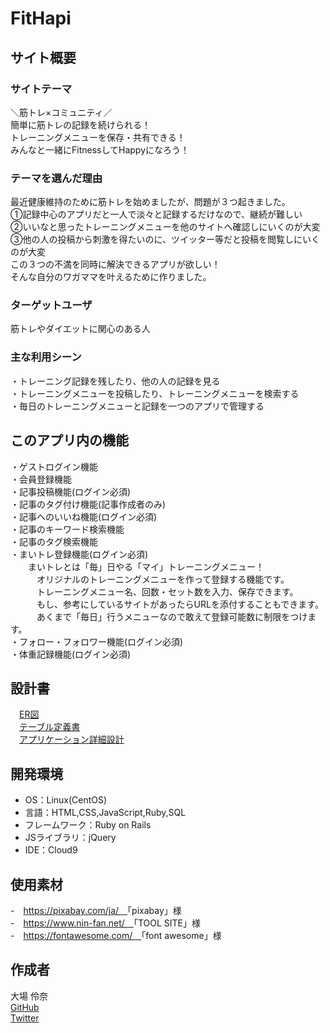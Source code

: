 # FitHapi

## サイト概要
### サイトテーマ
＼筋トレ×コミュニティ／<br>
簡単に筋トレの記録を続けられる！<br>
トレーニングメニューを保存・共有できる！<br>
みんなと一緒にFitnessしてHappyになろう！

### テーマを選んだ理由
最近健康維持のために筋トレを始めましたが、問題が３つ起きました。<br>
①記録中心のアプリだと一人で淡々と記録するだけなので、継続が難しい<br>
②いいなと思ったトレーニングメニューを他のサイトへ確認しにいくのが大変<br>
③他の人の投稿から刺激を得たいのに、ツイッター等だと投稿を閲覧しにいくのが大変<br>
この３つの不満を同時に解決できるアプリが欲しい！<br>
そんな自分のワガママを叶えるために作りました。

### ターゲットユーザ
筋トレやダイエットに関心のある人

### 主な利用シーン
・トレーニング記録を残したり、他の人の記録を見る<br>
・トレーニングメニューを投稿したり、トレーニングメニューを検索する<br>
・毎日のトレーニングメニューと記録を一つのアプリで管理する

## このアプリ内の機能
・ゲストログイン機能<br>
・会員登録機能<br>
・記事投稿機能(ログイン必須)<br>
・記事のタグ付け機能(記事作成者のみ)<br>
・記事へのいいね機能(ログイン必須)<br>
・記事のキーワード検索機能<br>
・記事のタグ検索機能<br>
・まいトレ登録機能(ログイン必須)<br>
　　まいトレとは「毎」日やる「マイ」トレーニングメニュー！<br>
　　　オリジナルのトレーニングメニューを作って登録する機能です。<br>
　　　トレーニングメニュー名、回数・セット数を入力、保存できます。<br>
　　　もし、参考にしているサイトがあったらURLを添付することもできます。<br>
　　　あくまで「毎日」行うメニューなので敢えて登録可能数に制限をつけます。<br>
・フォロー・フォロワー機能(ログイン必須)<br>
・体重記録機能(ログイン必須)

## 設計書
　[ER図](https://drive.google.com/file/d/1NgMjxSC4NYquFc7aBhERbaAUIJ-3NLly/view?usp=sharing)<br>
　[テーブル定義書](https://docs.google.com/spreadsheets/d/1sY4nNChPRyPywEhMftMNfS9on1boijMeyn-xEay2bdw/edit?usp=sharing)<br>
　[アプリケーション詳細設計](https://docs.google.com/spreadsheets/d/13w1OPbMMmyBH_WnBls8iuWiXh1VqdfUSaUXq5EJV68Q/edit?usp=sharing)

## 開発環境
- OS：Linux(CentOS)
- 言語：HTML,CSS,JavaScript,Ruby,SQL
- フレームワーク：Ruby on Rails
- JSライブラリ：jQuery
- IDE：Cloud9

## 使用素材
-　https://pixabay.com/ja/　<span>「pixabay」様</span><br>
-　https://www.nin-fan.net/　<span>「TOOL SITE」様</span><br>
-　https://fontawesome.com/　<span>「font awesome」様</span>

## 作成者
大場 伶奈<br>
[GitHub](https://github.com/ReinaOoba/)<br>
[Twitter](https://twitter.com/gamelife_love)
